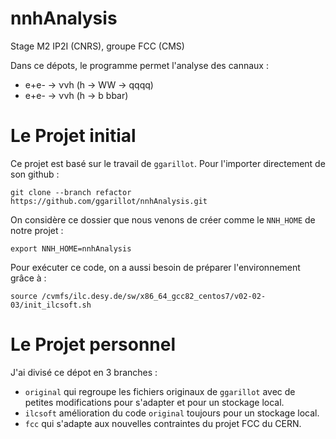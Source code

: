 # nnhAnalysis
Stage M2 IP2I (CNRS), groupe FCC (CMS)

Dans ce dépots, le programme permet l'analyse des cannaux :

- e+e- &rarr; &nu;&nu;h (h &rarr; WW &rarr; qqqq)
- e+e- &rarr; &nu;&nu;h (h &rarr; b bbar)

# Le Projet initial
Ce projet est basé sur le travail de `ggarillot`. 
Pour l'importer directement de son github :
```
git clone --branch refactor https://github.com/ggarillot/nnhAnalysis.git
```
On considère ce dossier que nous venons de créer comme le `NNH_HOME` de notre projet :
```
export NNH_HOME=nnhAnalysis
```
Pour exécuter ce code, on a aussi besoin de préparer l'environnement grâce à :
```
source /cvmfs/ilc.desy.de/sw/x86_64_gcc82_centos7/v02-02-03/init_ilcsoft.sh
```

# Le Projet personnel
J'ai divisé ce dépot en 3 branches :
- `original` qui regroupe les fichiers originaux de `ggarillot` avec de petites modifications pour s'adapter et pour un stockage local.
- `ilcsoft` amélioration du code `original` toujours pour un stockage local.
- `fcc` qui s'adapte aux nouvelles contraintes du projet FCC du CERN.
